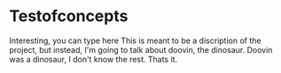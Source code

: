 # Testofconcepts

Interesting, you can type here
This is meant to be a discription of the project, but instead, I'm going to talk about doovin, the dinosaur. Doovin was a dinosaur, I don't know the rest. Thats it.
